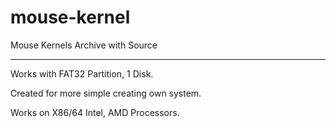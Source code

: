 # mouse-kernel
Mouse Kernels Archive with Source

---------------------------------

Works with FAT32 Partition, 1 Disk.

Created for more simple creating own system. 

Works on X86/64 Intel, AMD Processors.

